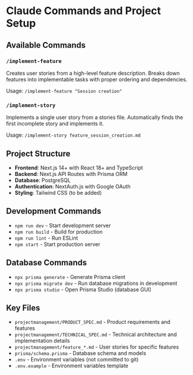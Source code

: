 # Claude Commands and Project Setup

## Available Commands

### `/implement-feature`
Creates user stories from a high-level feature description. Breaks down features into implementable tasks with proper ordering and dependencies.

Usage: `/implement-feature "Session creation"`

### `/implement-story`
Implements a single user story from a stories file. Automatically finds the first incomplete story and implements it.

Usage: `/implement-story feature_session_creation.md`

## Project Structure

- **Frontend**: Next.js 14+ with React 18+ and TypeScript
- **Backend**: Next.js API Routes with Prisma ORM
- **Database**: PostgreSQL
- **Authentication**: NextAuth.js with Google OAuth
- **Styling**: Tailwind CSS (to be added)

## Development Commands

- `npm run dev` - Start development server
- `npm run build` - Build for production
- `npm run lint` - Run ESLint
- `npm start` - Start production server

## Database Commands

- `npx prisma generate` - Generate Prisma client
- `npx prisma migrate dev` - Run database migrations in development
- `npx prisma studio` - Open Prisma Studio (database GUI)

## Key Files

- `projectmanagement/PRODUCT_SPEC.md` - Product requirements and features
- `projectmanagement/TECHNICAL_SPEC.md` - Technical architecture and implementation details
- `projectmanagement/feature_*.md` - User stories for specific features
- `prisma/schema.prisma` - Database schema and models
- `.env` - Environment variables (not committed to git)
- `.env.example` - Environment variables template
